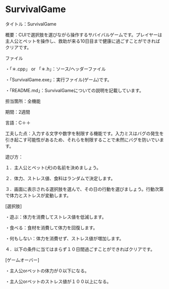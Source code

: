 # SurvivalGame

タイトル：SurvivalGame

概要：CUIで選択肢を選びながら操作するサバイバルゲームです。プレイヤーは主人公とペットを操作し、救助が来る10日目まで健康に過ごすことができればクリアです。

ファイル

・「＊.cpp」 or 「＊.h」：ソース/ヘッダーファイル

・「SurvivalGame.exe」：実行ファイル(ゲーム)です。

・「README.md」：SurvivalGameについての説明を記載しています。

担当箇所：全機能

期間：2週間

言語：C＋＋

工夫した点：入力する文字や数字を制限する機能です。入力ミスはバグの発生を引き起こす可能性があるため、それらを制限することで未然にバグを防いでいます。

遊び方：

１．主人公とペット(犬)の名前を決めましょう。

２．体力、ストレス値、食料はランダムで決定します。

３．画面に表示される選択肢を選んで、その日の行動を選びましょう。行動次第で体力とストレスが変動します。

[選択肢]

・遊ぶ：体力を消費してストレス値を低減します。

・食べる：食材を消費して体力を回復します。

・何もしない：体力を消費せず、ストレス値が増加します。

４．以下の条件に当てはまらず１０日間過ごすことができればクリアです。

[ゲームオーバー]

・主人公orペットの体力が０以下になる。

・主人公orペットのストレス値が１００以上になる。
